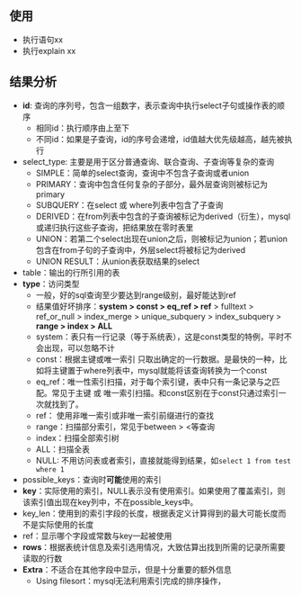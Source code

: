 ## 使用
- 执行语句xx
- 执行explain xx

## 结果分析
- **id**: 查询的序列号，包含一组数字，表示查询中执行select子句或操作表的顺序 
  - 相同id：执行顺序由上至下
  - 不同id：如果是子查询，id的序号会递增，id值越大优先级越高，越先被执行
- select_type: 主要是用于区分普通查询、联合查询、子查询等复杂的查询
  - SIMPLE：简单的select查询，查询中不包含子查询或者union
  - PRIMARY：查询中包含任何复杂的子部分，最外层查询则被标记为primary
  - SUBQUERY：在select 或 where列表中包含了子查询
  - DERIVED：在from列表中包含的子查询被标记为derived（衍生），mysql或递归执行这些子查询，把结果放在零时表里 
  - UNION：若第二个select出现在union之后，则被标记为union；若union包含在from子句的子查询中，外层select将被标记为derived
  - UNION RESULT：从union表获取结果的select
- table：输出的行所引用的表
- **type**：访问类型
  - 一般，好的sql查询至少要达到range级别，最好能达到ref
  - 结果值好坏排序：**system > const > eq_ref > ref** > fulltext > ref_or_null > index_merge > unique_subquery > index_subquery > **range > index > ALL**
  - system：表只有一行记录（等于系统表），这是const类型的特例，平时不会出现，可以忽略不计
  - const：根据主键或唯一索引 只取出确定的一行数据。是最快的一种，比如将主键置于where列表中，mysql就能将该查询转换为一个const 
  - eq_ref：唯一性索引扫描，对于每个索引键，表中只有一条记录与之匹配。常见于主键 或 唯一索引扫描。和const区别在于const只通过索引一次就找到了。
  - ref： 使用非唯一索引或非唯一索引前缀进行的查找
  - range：扫描部分索引，常见于between \> \<等查询
  - index：扫描全部索引树
  - ALL：扫描全表
  - NULL: 不用访问表或者索引，直接就能得到结果，如`select 1 from test where 1`
- possible_keys：查询时**可能**使用的索引
- **key**：实际使用的索引，NULL表示没有使用索引。如果使用了覆盖索引，则该索引值出现在key列中，不在possible_keys中。
- key_len：使用到的索引字段的长度，根据表定义计算得到的最大可能长度而不是实际使用的长度
- ref：显示哪个字段或常数与key一起被使用
- **rows**：根据表统计信息及索引选用情况，大致估算出找到所需的记录所需要读取的行数
- **Extra**：不适合在其他字段中显示，但是十分重要的额外信息
  - Using filesort：mysql无法利用索引完成的排序操作，
